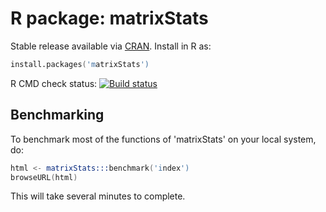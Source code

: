 # R package: matrixStats

Stable release available via [CRAN](http://cran.r-project.org/package=matrixStats).  Install in R as:

```s
install.packages('matrixStats')
```

R CMD check status: <a href="https://travis-ci.org/HenrikBengtsson/matrixStats"><img src="https://travis-ci.org/HenrikBengtsson/matrixStats.svg?branch=master" alt="Build status"></a>


## Benchmarking

To benchmark most of the functions of 'matrixStats' on your local system, do:
```s
html <- matrixStats:::benchmark('index')
browseURL(html)
```
This will take several minutes to complete.
